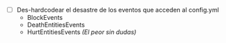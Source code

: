 - [ ] Des-hardcodear el desastre de los eventos que acceden al config.yml
  - BlockEvents
  - DeathEntitiesEvents
  - HurtEntitiesEvents _(El peor sin dudas)_
